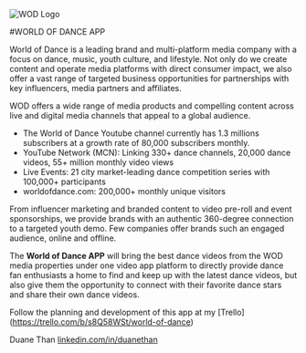 ![WOD Logo](http://kingofthedot.com/wod3.jpg)

#WORLD OF DANCE APP

World of Dance is a leading brand and multi-platform media company with a focus on dance, music, youth culture, and lifestyle. Not only do we create content and operate media platforms with direct consumer impact, we also offer a vast range of targeted business opportunities for partnerships with key influencers, media partners and affiliates.

WOD offers a wide range of media products and compelling content across live and digital media channels that appeal to a global audience.

* The World of Dance Youtube channel currently has 1.3 millions subscribers at a growth rate of 80,000 subscribers monthly.
*  YouTube Network (MCN): Linking 330+ dance channels, 20,000 dance videos, 55+ million monthly video views
*  Live Events: 21 city market-leading dance competition series with 100,000+ participants
*  worldofdance.com: 200,000+ monthly unique visitors

From influencer marketing and branded content to video pre-roll and event sponsorships, we provide brands with an authentic 360-degree connection to a targeted youth demo. Few companies offer brands such an engaged audience, online and offline.

The **World of Dance APP** will bring the best dance videos from the WOD media properties under one video app platform to directly provide dance fan enthusiasts a home to find and keep up with the latest dance videos, but also give them the opportunity to connect with their favorite dance stars and share their own dance videos.

Follow the planning and development of this app at my [Trello]
(https://trello.com/b/s8Q58WSt/world-of-dance)

Duane Than
[linkedin.com/in/duanethan](linkedin.com/in/duanethan)
